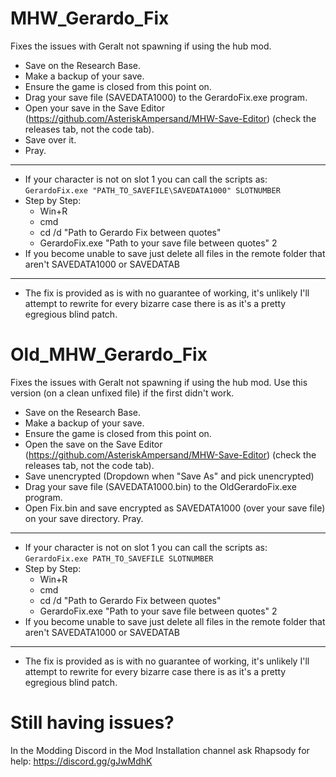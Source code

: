 # MHW_Gerardo_Fix
Fixes the issues with Geralt not spawning if using the hub mod.
 * Save on the Research Base.
 * Make a backup of your save.
 * Ensure the game is closed from this point on.
 * Drag your save file (SAVEDATA1000) to the GerardoFix.exe program.
 * Open your save in the Save Editor (https://github.com/AsteriskAmpersand/MHW-Save-Editor) (check the releases tab, not the code tab).
 * Save over it.
 * Pray.
___
 * If your character is not on slot 1 you can call the scripts as:  
`GerardoFix.exe "PATH_TO_SAVEFILE\SAVEDATA1000" SLOTNUMBER`
 * Step by Step:
   * Win+R
   * cmd
   * cd /d "Path to Gerardo Fix between quotes"
   * GerardoFix.exe "Path to your save file between quotes" 2
 * If you become unable to save just delete all files in the remote folder that aren't SAVEDATA1000 or SAVEDATAB
 ___
  * The fix is provided as is with no guarantee of working, it's unlikely I'll attempt to rewrite for every bizarre case there is as it's a pretty egregious blind patch.

# Old_MHW_Gerardo_Fix
Fixes the issues with Geralt not spawning if using the hub mod.
Use this version (on a clean unfixed file) if the first didn't work.
 * Save on the Research Base.
 * Make a backup of your save.
 * Ensure the game is closed from this point on.
 * Open the save on the Save Editor (https://github.com/AsteriskAmpersand/MHW-Save-Editor) (check the releases tab, not the code tab). 
 * Save unencrypted (Dropdown when "Save As" and pick unencrypted)
 * Drag your save file (SAVEDATA1000.bin) to the OldGerardoFix.exe program. 
 * Open Fix.bin and save encrypted as SAVEDATA1000 (over your save file) on your save directory. Pray.  
___
 * If your character is not on slot 1 you can call the scripts as:  
`GerardoFix.exe PATH_TO_SAVEFILE SLOTNUMBER`
 * Step by Step:
   * Win+R
   * cmd
   * cd /d "Path to Gerardo Fix between quotes"
   * GerardoFix.exe "Path to your save file between quotes" 2
 * If you become unable to save just delete all files in the remote folder that aren't SAVEDATA1000 or SAVEDATAB
 ___
  * The fix is provided as is with no guarantee of working, it's unlikely I'll attempt to rewrite for every bizarre case there is as it's a pretty egregious blind patch.
  
  # Still having issues?
  In the Modding Discord in the Mod Installation channel ask Rhapsody for help:
  https://discord.gg/gJwMdhK
